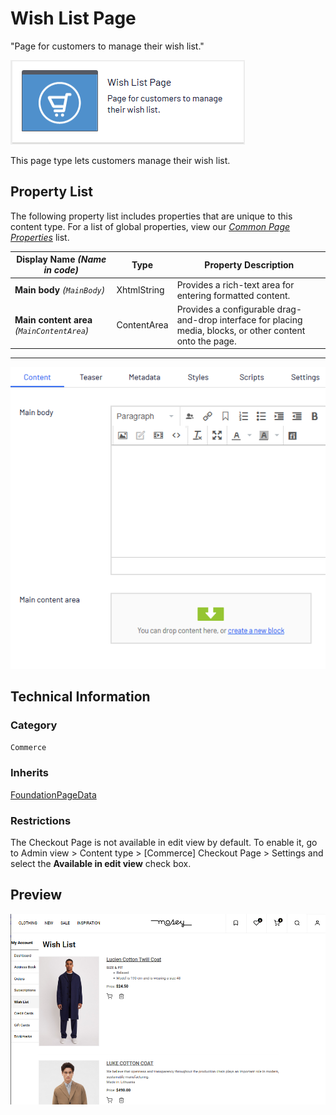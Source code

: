 # Wish List Page
"Page for customers to manage their wish list."

![Wish list page](Screenshots/Wish%20List%20Page%20-%20icon.png)

This page type lets customers manage their wish list.


## Property List
The following property list includes properties that are unique to this content type. For a list of global properties, view our [*Common Page  Properties*](./Common%20Page%20Properties.md) list.

Display Name *(Name in code)* | Type | Property Description
--------------|------|---------------
**Main body** *(`MainBody`)* | XhtmlString | Provides a rich-text area for entering formatted content.
**Main content area** *(`MainContentArea`)* | ContentArea | Provides a configurable drag-and-drop interface for placing media, blocks, or other content onto the page.

** **

![Wish list page](Screenshots/Wish%20List%20Page%20-%20Content%20tab.png)

## Technical Information

### Category
`Commerce`

### Inherits
[FoundationPageData](https://github.com/episerver/Foundation-docs/blob/master/Foundation.Cms/Page%20Types/Foundation%20Page%20Data.md)

### Restrictions
The Checkout Page is not available in edit view by default. To enable it, go to Admin view > Content type > [Commerce] Checkout Page > Settings and select the **Available in edit view** check box.

## Preview
![Wish list page](Screenshots/Wish%20List%20Page%20-%20Preview.png)
